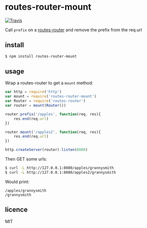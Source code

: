 routes-router-mount
===================

[![Travis](http://img.shields.io/travis/binocarlos/routes-router-mount.svg?style=flat)](https://travis-ci.org/binocarlos/routes-router-mount)

Call `prefix` on a [routes-router](https://github.com/Raynos/routes-router) and remove the prefix from the req.url

## install

```bash
$ npm install routes-router-mount
```

## usage

Wrap a routes-router to get a `mount` method:

```js
var http = require('http')
var mount = require('routes-router-mount')
var Router = require('routes-router')
var router = mount(Router())

router.prefix('/apples', function(req, res){
	res.end(req.url)
})

router.mount('/apples2', function(req, res){
	res.end(req.url)
})

http.createServer(router).listen(8080)
```

Then GET some urls:

```bash
$ curl -L http://127.0.0.1:8080/apples/grannysmith
$ curl -L http://127.0.0.1:8080/apples2/grannysmith
```

Would print:

```
/apples/grannysmith
/grannysmith
```

## licence

MIT